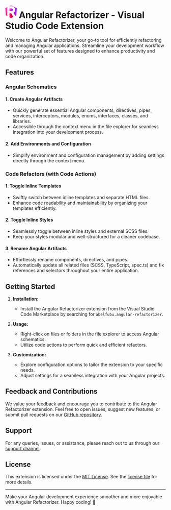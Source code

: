 <h1>
 <img src="assets/logo.png" height="40">
 Angular Refactorizer - Visual Studio Code Extension
</h1>

Welcome to Angular Refactorizer, your go-to tool for efficiently refactoring and managing Angular applications. Streamline your development workflow with our powerful set of features designed to enhance productivity and code organization.

## Features

### Angular Schematics

#### 1. **Create Angular Artifacts**

- Quickly generate essential Angular components, directives, pipes, services, interceptors, modules, enums, interfaces, classes, and libraries.
- Accessible through the context menu in the file explorer for seamless integration into your development process.

#### 2. **Add Environments and Configuration**

- Simplify environment and configuration management by adding settings directly through the context menu.

### Code Refactors (with Code Actions)

#### 1. **Toggle Inline Templates**

- Swiftly switch between inline templates and separate HTML files.
- Enhance code readability and maintainability by organizing your templates efficiently.

#### 2. **Toggle Inline Styles**

- Seamlessly toggle between inline styles and external SCSS files.
- Keep your styles modular and well-structured for a cleaner codebase.

#### 3. **Rename Angular Artifacts**

- Effortlessly rename components, directives, and pipes.
- Automatically update all related files (SCSS, TypeScript, spec.ts) and fix references and selectors throughout your entire application.

## Getting Started

1. **Installation:**

   - Install the Angular Refactorizer extension from the Visual Studio Code Marketplace by searching for `abelfubu.angular-refactorizer`.

2. **Usage:**

   - Right-click on files or folders in the file explorer to access Angular schematics.
   - Utilize code actions to perform quick and efficient refactors.

3. **Customization:**
   - Explore configuration options to tailor the extension to your specific needs.
   - Adjust settings for a seamless integration with your Angular projects.

## Feedback and Contributions

We value your feedback and encourage you to contribute to the Angular Refactorizer extension. Feel free to open issues, suggest new features, or submit pull requests on our [GitHub repository](#).

## Support

For any queries, issues, or assistance, please reach out to us through our [support channel](#).

## License

This extension is licensed under the [MIT License](LICENSE.md). See the [license file](LICENSE.md) for more details.

---

Make your Angular development experience smoother and more enjoyable with Angular Refactorizer. Happy coding! 🚀
